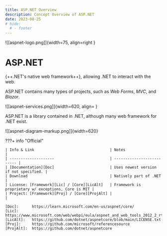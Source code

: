 ```yaml
---
title: ASP.NET Overview
description: Concept Overview of ASP.NET
date: 2023-08-25
# hide:
  # - footer
---
```


![[aspnet-logo.png]]{width=75, align=right }

# ASP.NET

{++.NET's native web framework++}, allowing .NET to interact with the web.

ASP.NET contains many types of projects, such as *Web Forms*, *MVC*, and *Blazor*.

![[aspnet-services.png]]{width=620, align= }

ASP.NET is a library contained in .NET, although many web framework for .NET exist.

![[aspnet-diagram-markup.png]]{width=620}

<!-- --------------------------------------------------------- -->

???+ info "Official"

    | Info & Link                                  | Notes                      |
    | --------------------                         | -------------------------- |
    | [Documentation][Doc]                         | Uses newest version if not specified. |
    | Download                                     | Natively part of .NET |
    | License: [Framework][Lic] / [Core][LicAlt]   | Framework is proprietary w/ exceptions, Core is MIT |
    | Project: [Framework][Proj] / [Core][ProjAlt] |                            |

    [Doc]:      https://learn.microsoft.com/en-us/aspnet/core/
    [Lic]:      https://www.microsoft.com/web/webpi/eula/aspnet_and_web_tools_2012_2_rtw_eula_enu.htm
    [LicAlt]:   https://github.com/dotnet/aspnetcore/blob/main/LICENSE.txt
    [Proj]:     https://github.com/microsoft/referencesource
    [ProjAlt]:  https://github.com/dotnet/aspnetcore

<!-- ??? quote "Contacts"
    Rolodex of people & places for different purposes:

    | Who & What                  | Why                          |
    | --------------------------- | ---------------------------- |
    |                             |                              | -->

<!-- ## Surrounding Info
Essential context related to ${FOAM_TITLE}: -->

<!-- ???+ tip "Good to Know"
    Topics that help in understanding:

    | Topic                                             | Why    |
    | ------------------------------------------------- | ------ |
    | [[${FOAM_TITLE}-install|Installation]]            |        |
    | [[how-to-install|Text]]                           |        | -->

<!-- ???+ info "Change Log"
    Technical and business changes:

    | Change                      | Link                         |
    | --------------------------- | ---------------------------- |
    |                             | [[Answer#Section]]           | -->

<!-- ???+ warning "Context & Postmortems"
    Background information & learnt lessons:

    | Question / Event            | Brief                        |
    | --------------------------- | ---------------------------- |
    |                             | [[Answer#Section]]           | -->

<!-- --------------------------------------------------------- -->

<!-- ## Articles

Posts all about ASP.NET: -->

<!-- ???+ note "Readme"
    Articles recommended to start with:

    | Article                                           | Notes  |
    | ------------------------------------------------- | ------ |
    | [[${FOAM_TITLE}-install|Installation]]            |        |
    | [[${FOAM_TITLE}-user-config|User Config]]         |        |
    | [[${FOAM_TITLE}-logs-and-alerts|Logs and Alerts]] |        |
    | [[${FOAM_TITLE}-maintenance|Maintenance Info]]    |        | -->

<!-- ???+ abstract "General"
    Specific articles:

    | Article                                           | Notes  |
    | ------------------------------------------------- | ------ |
    | [[${FOAM_TITLE}-glossary|Terms & Definitions]]    |        | -->

<!-- ???+ success "Procedures"

    | Procedure                                         | Notes  |
    | ---------------------------                       | ------ |
    | [[${FOAM_TITLE}-Reboot|Reboot Services]]          |        | -->

<!-- --------------------------------------------------------- -->

<!-- ## Knowledge Base
KBs for ${FOAM_TITLE}: -->

<!-- ???+ question "Questions"

    | Question                    | Answer                       |
    | --------------------------- | ---------------------------- |
    |                             | [[Answer#Section]]           | -->

<!-- ???+ failure "Fixable Errors & Issues"

    | Error / Issue               | Fix                          |
    | --------------------------- | ------------------           |
    |                             | [[Answer#Section]]           | -->

<!-- ??? bug "Unresolved Errors & Issues"

    | Error / Issue               | Article / Bug Track          |
    | --------------------------- | ---------------------------- |
    |                             | [[Answer#Section]]           | -->

<!-- --------------------------------------------------------- -->

<!-- ## Opinions & Extras
Opinions on subject. -->

<!-- ???+ example "Related Topics"

    | Topic                       | Why                          |
    | --------------------------- | ---------------------------- |
    | [[PARENT]]                  | Logical Concept              | -->

<!--------------------------------------------------------------->

<!-- TO-DO List -->

<!--------------------------------------------------------------->

<!-- <style>
    .md-footer__link--prev {
        display: none
    }
    .md-footer__link--next {
        display: none
    }
</style> -->
